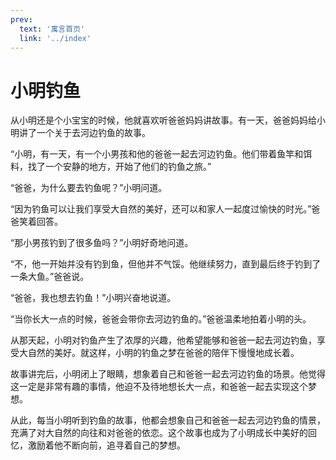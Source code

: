 ```yaml
---
prev:
  text: '寓言首页'
  link: '../index'
---
```


# 小明钓鱼

从小明还是个小宝宝的时候，他就喜欢听爸爸妈妈讲故事。有一天，爸爸妈妈给小明讲了一个关于去河边钓鱼的故事。

“小明，有一天，有一个小男孩和他的爸爸一起去河边钓鱼。他们带着鱼竿和饵料，找了一个安静的地方，开始了他们的钓鱼之旅。”

“爸爸，为什么要去钓鱼呢？”小明问道。

“因为钓鱼可以让我们享受大自然的美好，还可以和家人一起度过愉快的时光。”爸爸笑着回答。

“那小男孩钓到了很多鱼吗？”小明好奇地问道。

“不，他一开始并没有钓到鱼，但他并不气馁。他继续努力，直到最后终于钓到了一条大鱼。”爸爸说。

“爸爸，我也想去钓鱼！”小明兴奋地说道。

“当你长大一点的时候，爸爸会带你去河边钓鱼的。”爸爸温柔地拍着小明的头。

从那天起，小明对钓鱼产生了浓厚的兴趣，他希望能够和爸爸一起去河边钓鱼，享受大自然的美好。就这样，小明的钓鱼之梦在爸爸的陪伴下慢慢地成长着。

故事讲完后，小明闭上了眼睛，想象着自己和爸爸一起去河边钓鱼的场景。他觉得这一定是非常有趣的事情，他迫不及待地想长大一点，和爸爸一起去实现这个梦想。

从此，每当小明听到钓鱼的故事，他都会想象自己和爸爸一起去河边钓鱼的情景，充满了对大自然的向往和对爸爸的依恋。这个故事也成为了小明成长中美好的回忆，激励着他不断向前，追寻着自己的梦想。
